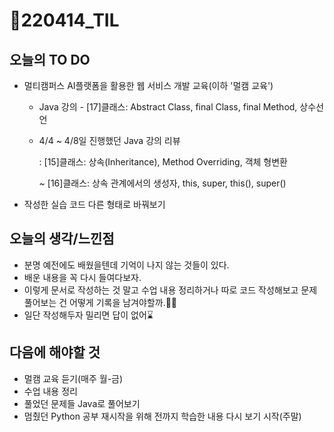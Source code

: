 # 📝220414_TIL



## 오늘의 TO DO

- 멀티캠퍼스 AI플랫폼을 활용한 웹 서비스 개발 교육(이하 '멀캠 교육')
  
  - Java 강의 - [17]클래스: Abstract Class, final Class, final Method, 상수선언
  
  - 4/4 ~ 4/8일 진행했던 Java 강의 리뷰
  
    : [15]클래스: 상속(Inheritance), Method Overriding, 객체 형변환
  
      ~ [16]클래스: 상속 관계에서의 생성자, this, super, this(), super()
  
- 작성한 실습 코드 다른 형태로 바꿔보기

  

## 오늘의 생각/느낀점

- 분명 예전에도 배웠을텐데 기억이 나지 않는 것들이 있다.
- 배운 내용을 꼭 다시 들여다보자.
- 이렇게 문서로 작성하는 것 말고 수업 내용 정리하거나 따로 코드 작성해보고 문제 풀어보는 건 어떻게 기록을 남겨야할까.🤷‍♀️
- 일단 작성해두자 밀리면 답이 없어⌛



## 다음에 해야할 것

- 멀캠 교육 듣기(매주 월-금)
- 수업 내용 정리
- 풀었던 문제들 Java로 풀어보기
- 멈췄던 Python 공부 재시작을 위해 전까지 학습한 내용 다시 보기 시작(주말)